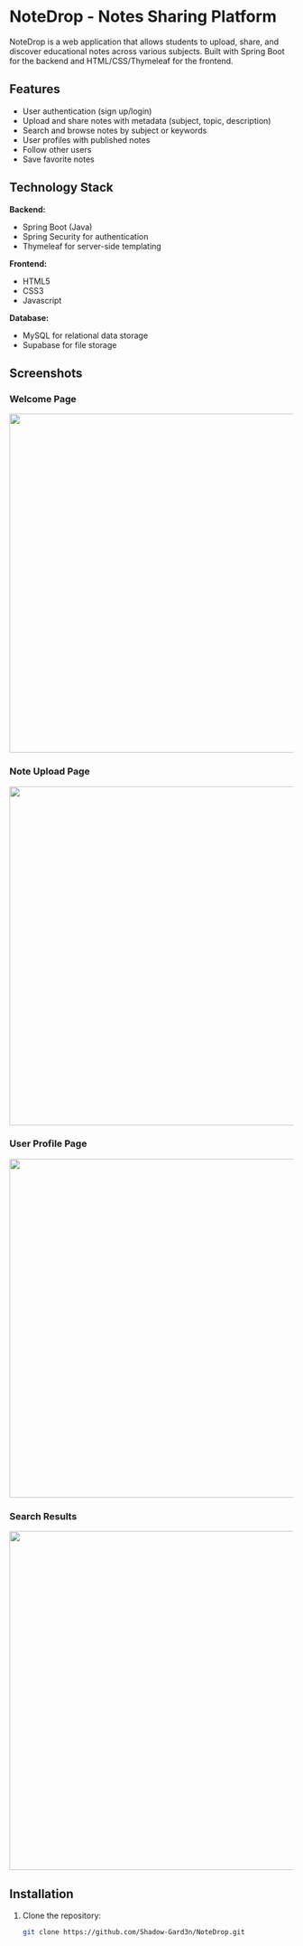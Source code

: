 # NoteDrop - Notes Sharing Platform

NoteDrop is a web application that allows students to upload, share, and discover educational notes across various subjects. Built with Spring Boot for the backend and HTML/CSS/Thymeleaf for the frontend.

## Features

- User authentication (sign up/login)
- Upload and share notes with metadata (subject, topic, description)
- Search and browse notes by subject or keywords
- User profiles with published notes
- Follow other users
- Save favorite notes

## Technology Stack

**Backend:**
- Spring Boot (Java)
- Spring Security for authentication
- Thymeleaf for server-side templating

**Frontend:**
- HTML5
- CSS3
- Javascript

**Database:**
- MySQL for relational data storage
- Supabase for file storage 

## Screenshots

### Welcome Page
<img src="https://github.com/user-attachments/assets/014d176f-225c-4357-bdd4-3df2925a2ba5" width="600"/>

### Note Upload Page
<img src="https://github.com/user-attachments/assets/51990848-8851-40f4-95c2-672ee1761b68" width="600"/>

### User Profile Page
<img src="https://github.com/user-attachments/assets/...third-image-id..." width="600"/>

### Search Results
<img src="https://github.com/user-attachments/assets/...fourth-image-id..." width="600"/>

## Installation

1. Clone the repository:
   ```bash
   git clone https://github.com/Shadow-Gard3n/NoteDrop.git
